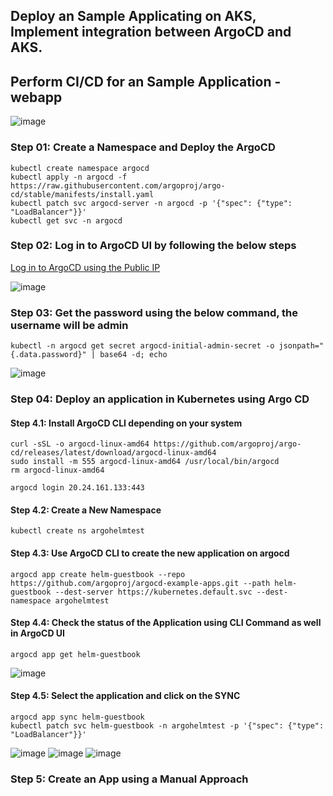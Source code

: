 ## Deploy an Sample Applicating on AKS, Implement integration between ArgoCD and AKS.
## Perform CI/CD for an Sample Application - webapp

![image](https://github.com/tanvir0102/devops-engineering-learn-build-share/assets/8452040/f970c433-3af0-4fef-8dfa-a7ef312b2d64)

### Step 01: Create a Namespace and Deploy the ArgoCD
```shell
kubectl create namespace argocd
kubectl apply -n argocd -f https://raw.githubusercontent.com/argoproj/argo-cd/stable/manifests/install.yaml
kubectl patch svc argocd-server -n argocd -p '{"spec": {"type": "LoadBalancer"}}'
kubectl get svc -n argocd
```
### Step 02: Log in to ArgoCD UI by following the below steps
[Log in to ArgoCD using the Public IP](HTTP://20.24.161.133)

![image](https://github.com/tanvir0102/devops-engineering-learn-build-share/assets/8452040/ca9ecc9a-9f36-4981-ace1-693db75e8c43)

### Step 03: Get the password using the below command, the username will be admin
```shell
kubectl -n argocd get secret argocd-initial-admin-secret -o jsonpath="{.data.password}" | base64 -d; echo
```
![image](https://github.com/tanvir0102/devops-engineering-learn-build-share/assets/8452040/5888bd3c-cafe-4f5a-b202-93b079e6c86d)

### Step 04: Deploy an application in Kubernetes using Argo CD
#### Step 4.1: Install ArgoCD CLI depending on your system
```shell
curl -sSL -o argocd-linux-amd64 https://github.com/argoproj/argo-cd/releases/latest/download/argocd-linux-amd64
sudo install -m 555 argocd-linux-amd64 /usr/local/bin/argocd
rm argocd-linux-amd64
```
```shell
argocd login 20.24.161.133:443
```
#### Step 4.2: Create a New Namespace
```shell
kubectl create ns argohelmtest
```
#### Step 4.3: Use ArgoCD CLI to create the new application on argocd
```shell
argocd app create helm-guestbook --repo https://github.com/argoproj/argocd-example-apps.git --path helm-guestbook --dest-server https://kubernetes.default.svc --dest-namespace argohelmtest
```
#### Step 4.4: Check the status of the Application using CLI Command as well in ArgoCD UI
```shell
argocd app get helm-guestbook
```
![image](https://github.com/tanvir0102/devops-engineering-learn-build-share/assets/8452040/74e43ef7-4261-4679-ae43-5f5e80e8d7c5)

#### Step 4.5: Select the application and click on the SYNC
```shell
argocd app sync helm-guestbook
kubectl patch svc helm-guestbook -n argohelmtest -p '{"spec": {"type": "LoadBalancer"}}'
```
![image](https://github.com/tanvir0102/devops-engineering-learn-build-share/assets/8452040/dd7b2d8a-1a8d-4683-8a0f-f06848057b41)
![image](https://github.com/tanvir0102/devops-engineering-learn-build-share/assets/8452040/f9ce78ae-e2c2-4fa5-9695-ebcc73e0ec78)
![image](https://github.com/tanvir0102/devops-engineering-learn-build-share/assets/8452040/1a527168-baaf-4838-b288-a31ea8499a3c)

### Step 5: Create an App using a Manual Approach








